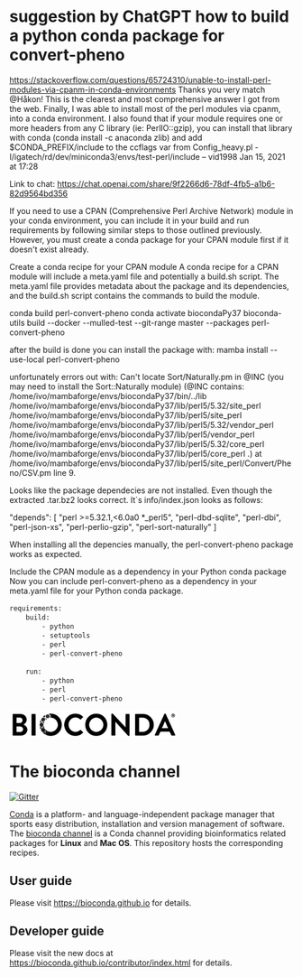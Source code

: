 # suggestion by ChatGPT how to build a python conda package for convert-pheno

https://stackoverflow.com/questions/65724310/unable-to-install-perl-modules-via-cpanm-in-conda-environments
Thanks you very match @Håkon! This is the clearest and most comprehensive answer I got from the web. Finally, I was able to install most of the perl modules via cpanm, into a conda environment. I also found that if your module requires one or more headers from any C library (ie: PerlIO::gzip), you can install that library with conda (conda install -c anaconda zlib) and add $CONDA_PREFIX/include to the ccflags var from Config_heavy.pl -I/igatech/rd/dev/miniconda3/envs/test-perl/include – 
vid1998
 Jan 15, 2021 at 17:28

Link to chat:
https://chat.openai.com/share/9f2266d6-78df-4fb5-a1b6-82d9564bd356

If you need to use a CPAN (Comprehensive Perl Archive Network) module in your conda environment,
you can include it in your build and run requirements by following similar steps to those outlined previously.
However, you must create a conda package for your CPAN module first if it doesn't exist already.

Create a conda recipe for your CPAN module
A conda recipe for a CPAN module will include a meta.yaml file and potentially a build.sh script.
The meta.yaml file provides metadata about the package and its dependencies,
and the build.sh script contains the commands to build the module.

conda build perl-convert-pheno
conda activate biocondaPy37
bioconda-utils build --docker --mulled-test --git-range master --packages perl-convert-pheno

after the build is done you can install the package with:
mamba install --use-local perl-convert-pheno

unfortunately errors out with:
Can't locate Sort/Naturally.pm in @INC (you may need to install the Sort::Naturally module) (@INC contains: /home/ivo/mambaforge/envs/biocondaPy37/bin/../lib /home/ivo/mambaforge/envs/biocondaPy37/lib/perl5/5.32/site_perl /home/ivo/mambaforge/envs/biocondaPy37/lib/perl5/site_perl /home/ivo/mambaforge/envs/biocondaPy37/lib/perl5/5.32/vendor_perl /home/ivo/mambaforge/envs/biocondaPy37/lib/perl5/vendor_perl /home/ivo/mambaforge/envs/biocondaPy37/lib/perl5/5.32/core_perl /home/ivo/mambaforge/envs/biocondaPy37/lib/perl5/core_perl .) at /home/ivo/mambaforge/envs/biocondaPy37/lib/perl5/site_perl/Convert/Pheno/CSV.pm line 9.

Looks like the package dependecies are not installed.
Even though the extracted .tar.bz2 looks correct.
It`s info/index.json looks as follows:

"depends": [
    "perl >=5.32.1,<6.0a0 *_perl5",
    "perl-dbd-sqlite",
    "perl-dbi",
    "perl-json-xs",
    "perl-perlio-gzip",
    "perl-sort-naturally"
]

When installing all the depencies manually,
the perl-convert-pheno package works as expected.

Include the CPAN module as a dependency in your Python conda package
Now you can include perl-convert-pheno as a dependency in your meta.yaml file for your Python conda package.

```
requirements:
	build:
		- python
		- setuptools
		- perl
		- perl-convert-pheno

	run:
		- python
		- perl
		- perl-convert-pheno
```

![](https://raw.githubusercontent.com/bioconda/bioconda-recipes/master/logo/bioconda_monochrome_small.png "Bioconda")

# The bioconda channel

[![Gitter](https://badges.gitter.im/bioconda/bioconda-recipes.svg)](https://gitter.im/bioconda/Lobby?utm_source=badge&utm_medium=badge&utm_campaign=pr-badge)

[Conda](http://anaconda.org) is a platform- and language-independent package
manager that sports easy distribution, installation and version management of
software. The [bioconda channel](https://anaconda.org/bioconda) is a Conda
channel providing bioinformatics related packages for **Linux** and **Mac OS**.
This repository hosts the corresponding recipes.

## User guide

Please visit https://bioconda.github.io for details.

## Developer guide

Please visit the new docs at https://bioconda.github.io/contributor/index.html for details.
